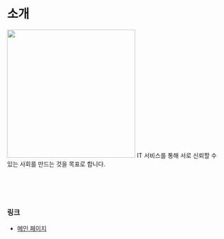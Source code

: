 # 소개
<img src="https://file.notion.so/f/f/77f2e150-05f9-42c4-8a23-b656b39df0bf/67c28ccb-7062-42ad-b757-c72675cf2fea/neon-logo-sky-lg.png?table=block&id=f8777a52-9adc-4ae9-997a-1ae26fca172c&spaceId=77f2e150-05f9-42c4-8a23-b656b39df0bf&expirationTimestamp=1725278400000&signature=nhPAR14VdXRHiZ3txPTKdxnf_wEy2zyzG6qJscmhAdA&downloadName=neon-logo-sky-lg.png" width="300px">
IT 서비스를 통해 서로 신뢰할 수 있는 사회를 만드는 것을 목표로 합니다.
</br></br></br></br></br>

### 링크
- <a href="https://neon7.site/" target="_blank" rel="noopener noreferrer">메인 페이지</a>

</br></br></br></br></br>
